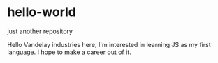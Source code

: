 # hello-world
just another repository

Hello Vandelay industries here, I'm interested in learning JS as my first language. I hope to make a career out of it.
